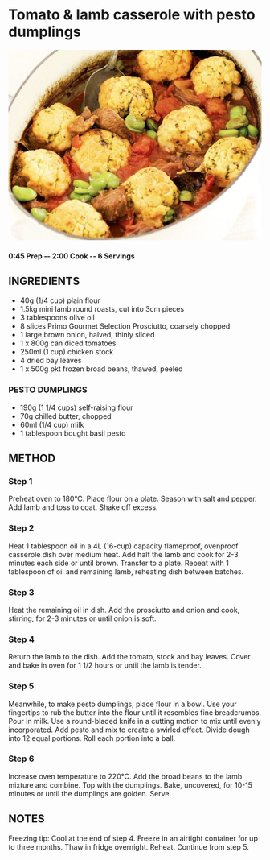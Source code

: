 # Tomato & lamb casserole with pesto dumplings
![](https://raw.githubusercontent.com/fuzzwah/recipes/master/pics/Lamb_casserole_with_pesto_dumplings.jpg)
#### 0:45 Prep -- 2:00 Cook -- 6 Servings
## INGREDIENTS
* 40g (1/4 cup) plain flour
* 1.5kg mini lamb round roasts, cut into 3cm pieces
* 3 tablespoons olive oil
* 8 slices Primo Gourmet Selection Prosciutto, coarsely chopped
* 1 large brown onion, halved, thinly sliced
* 1 x 800g can diced tomatoes
* 250ml (1 cup) chicken stock
* 4 dried bay leaves
* 1 x 500g pkt frozen broad beans, thawed, peeled
### PESTO DUMPLINGS
* 190g (1 1/4 cups) self-raising flour
* 70g chilled butter, chopped
* 60ml (1/4 cup) milk
* 1 tablespoon bought basil pesto
## METHOD
### Step 1
Preheat oven to 180°C. Place flour on a plate. Season with salt and pepper. Add lamb and toss to coat. Shake off excess.
### Step 2
Heat 1 tablespoon oil in a 4L (16-cup) capacity flameproof, ovenproof casserole dish over medium heat. Add half the lamb and cook for 2-3 minutes each side or until brown. Transfer to a plate. Repeat with 1 tablespoon of oil and remaining lamb, reheating dish between batches.
### Step 3
Heat the remaining oil in dish. Add the prosciutto and onion and cook, stirring, for 2-3 minutes or until onion is soft.
### Step 4
Return the lamb to the dish. Add the tomato, stock and bay leaves. Cover and bake in oven for 1 1/2 hours or until the lamb is tender.
### Step 5
Meanwhile, to make pesto dumplings, place flour in a bowl. Use your fingertips to rub the butter into the flour until it resembles fine breadcrumbs. Pour in milk. Use a round-bladed knife in a cutting motion to mix until evenly incorporated. Add pesto and mix to create a swirled effect. Divide dough into 12 equal portions. Roll each portion into a ball.
### Step 6
Increase oven temperature to 220°C. Add the broad beans to the lamb mixture and combine. Top with the dumplings. Bake, uncovered, for 10-15 minutes or until the dumplings are golden. Serve.
## NOTES
Freezing tip: Cool at the end of step 4. Freeze in an airtight container for up to three months. Thaw in fridge overnight. Reheat. Continue from step 5.
